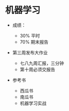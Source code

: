 # 机器学习
- 成绩：
  - 30% 平时
  - 70% 期末报告

- 第三周发布大作业
  - 七八九周汇报，三分钟
  - 第十周必须交报告

- 参考书
	- 西瓜书
	- 南瓜书
	- 机器学习实战